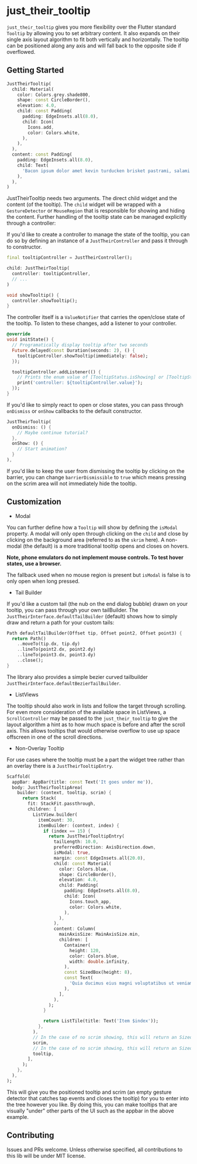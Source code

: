 # just_their_tooltip

`just_their_tooltip` gives you more flexibility over the Flutter standard `Tooltip` by allowing you to set arbitrary content. It also expands on their single axis layout algorithm to fit both vertically and horizontally. The tooltip can be positioned along any axis and will fall back to the opposite side if overflowed.

## Getting Started

```dart
JustTheirTooltip(
  child: Material(
    color: Colors.grey.shade800,
    shape: const CircleBorder(),
    elevation: 4.0,
    child: const Padding(
      padding: EdgeInsets.all(8.0),
      child: Icon(
        Icons.add,
        color: Colors.white,
      ),
    ),
  ),
  content: const Padding(
    padding: EdgeInsets.all(8.0),
    child: Text(
      'Bacon ipsum dolor amet kevin turducken brisket pastrami, salami ribeye spare ribs tri-tip sirloin shoulder venison shank burgdoggen chicken pork belly. Short loin filet mignon shoulder rump beef ribs meatball kevin.',
    ),
  ),
)
```

JustTheirTooltip needs two arguments. The direct child widget and the content (of the tooltip).  The `child` widget will be wrapped with a `GestureDetector` or `MouseRegion` that is responsible for showing and hiding the content. Further handling of the tooltip state can be managed explicitly through a controller:

If you'd like to create a controller to manage the state of the tooltip, you can do so by defining an instance of a `JustTheirController` and pass it through to constructor.

```dart
final tooltipController = JustTheirController();

child: JustTheirTooltip(
  controller: tooltipController,
  // ...
)

void showTooltip() {
  controller.showTooltip();
}
```

The controller itself is a `ValueNotifier` that carries the open/close state of the tooltip. To listen to these changes, add a listener to your controller.

```dart
@override
void initState() {
  // Programatically display tooltip after two seconds
  Future.delayed(const Duration(seconds: 2), () {
    tooltipController.showTooltip(immediately: false);
  });

  tooltipController.addListener(() {
    // Prints the enum value of [TooltipStatus.isShowing] or [TooltipStatus.isHiding]
    print('controller: ${tooltipController.value}');
  });
}
```

If you'd like to simply react to open or close states, you can pass through `onDismiss` or `onShow` callbacks to the default constructor.

```dart
JustTheirTooltip(
  onDismiss: () {
    // Maybe continue tutorial?
  },
  onShow: () {
    // Start animation?
  }
),
```

If you'd like to keep the user from dismissing the tooltip by clicking on the barrier, you can change `barrierDismissible` to `true` which means pressing on the scrim area will not immediately hide the tooltip.

## Customization

* Modal

You can further define how a `Tooltip` will show by defining the `isModal` property. A modal will only open through clicking on the `child` and close by clicking on the background area (referred to as the `skrim` here). A non-modal (the default) is a more traditional tooltip opens and closes on hovers.

__Note, phone emulators do not implement mouse controls. To test hover states, use a browser.__

The fallback used when no mouse region is present but `isModal` is false is to only open when long pressed.

* Tail Builder

If you'd like a custom tail (the nub on the end dialog bubble) drawn on your tooltip, you can pass through your own tailBuilder. The `JustTheirInterface.defaultTailBuilder` (default) shows how to simply draw and return a path for your custom tails:

```dart
Path defaultTailBuilder(Offset tip, Offset point2, Offset point3) {
  return Path()
    ..moveTo(tip.dx, tip.dy)
    ..lineTo(point2.dx, point2.dy)
    ..lineTo(point3.dx, point3.dy)
    ..close();
}
```

The library also provides a simple bezier curved tailbuilder `JustTheirInterface.defaultBezierTailBuilder`.


* ListViews

The tooltip should also work in lists and follow the target through scrolling. For even more consideration of the available space in ListViews, a `ScrollController` may be passed to the `just_their_tooltip` to give the layout algorithm a hint as to how much space is before and after the scroll axis. This allows tooltips that would otherwise overflow to use up space offscreen in one of the scroll directions.

* Non-Overlay Tooltip

For use cases where the tooltip must be a part the widget tree rather than an overlay there is a `JustTheirTooltipEntry`.

```dart
Scaffold(
  appBar: AppBar(title: const Text('It goes under me')),
  body: JustTheirTooltipArea(
    builder: (context, tooltip, scrim) {
      return Stack(
        fit: StackFit.passthrough,
        children: [
          ListView.builder(
            itemCount: 30,
            itemBuilder: (context, index) {
              if (index == 15) {
                return JustTheirTooltipEntry(
                  tailLength: 10.0,
                  preferredDirection: AxisDirection.down,
                  isModal: true,
                  margin: const EdgeInsets.all(20.0),
                  child: const Material(
                    color: Colors.blue,
                    shape: CircleBorder(),
                    elevation: 4.0,
                    child: Padding(
                      padding: EdgeInsets.all(8.0),
                      child: Icon(
                        Icons.touch_app,
                        color: Colors.white,
                      ),
                    ),
                  ),
                  content: Column(
                    mainAxisSize: MainAxisSize.min,
                    children: [
                      Container(
                        height: 120,
                        color: Colors.blue,
                        width: double.infinity,
                      ),
                      const SizedBox(height: 8),
                      const Text(
                        'Quia ducimus eius magni voluptatibus ut veniam ducimus. Ullam ab qui voluptatibus quos est in. Maiores eos ab magni tempora praesentium libero. Voluptate architecto rerum vel sapiente ducimus aut cumque quibusdam. Consequatur illo et quos vel cupiditate quis dolores at.',
                      ),
                    ],
                  ),
                );
              }

              return ListTile(title: Text('Item $index'));
            },
          ),
          // In the case of no scrim showing, this will return an SizedBox.shrink
          scrim,
          // In the case of no scrim showing, this will return an SizedBox.shrink
          tooltip,
        ],
      );
    },
  ),
);
```

This will give you the positioned tooltip and scrim (an empty gesture detector that catches tap events and closes the tooltip) for you to enter into the tree however you like. By doing this, you can make tooltips that are visually "under" other parts of the UI such as the appbar in the above example.

## Contributing

Issues and PRs welcome. Unless otherwise specified, all contributions to this lib will be under MIT license.